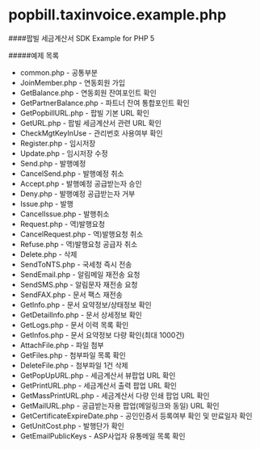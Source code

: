 popbill.taxinvoice.example.php
==============================

####팝빌 세금계산서 SDK Example for PHP 5

#####예제 목록
+ common.php  - 공통부분
+ JoinMember.php  - 연동회원 가입
+ GetBalance.php  - 연동회원 잔여포인트 확인
+ GetPartnerBalance.php - 파트너 잔여 통합포인트 확인
+ GetPopbillURL.php - 팝빌 기본 URL 확인
+ GetURL.php  - 팝빌 세금계산서 관련 URL 확인
+ CheckMgtKeyInUse  - 관리번호 사용여부 확인
+ Register.php  - 임시저장
+ Update.php  - 임시저장 수정
+ Send.php  - 발행예정 
+ CancelSend.php  - 발행예정 취소
+ Accept.php  - 발행예정 공급받는자 승인
+ Deny.php  -  발행예정 공급받는자 거부
+ Issue.php - 발행
+ CancelIssue.php - 발행취소
+ Request.php - 역)발행요청
+ CancelRequest.php - 역)발행요청 취소
+ Refuse.php  - 역)발행요청 공급자 취소
+ Delete.php  -  삭제
+ SendToNTS.php - 국세청 즉시 전송
+ SendEmail.php - 알림메일 재전송 요청
+ SendSMS.php - 알림문자 재전송 요청
+ SendFAX.php - 문서 팩스 재전송
+ GetInfo.php - 문서 요약정보/상태정보 확인
+ GetDetailInfo.php - 문서 상세정보 확인
+ GetLogs.php -  문서 이력 목록 확인
+ GetInfos.php  - 문서 요약정보 다량 확인(최대 1000건)
+ AttachFile.php  - 파일 첨부
+ GetFiles.php  - 첨부파일 목록 확인
+ DeleteFile.php  - 첨부파일 1건 삭제
+ GetPopUpURL.php - 세금계산서 뷰팝업 URL 확인
+ GetPrintURL.php - 세금계산서 출력 팝업 URL 확인
+ GetMassPrintURL.php - 세금계산서 다량 인쇄 팝업 URL 확인
+ GetMailURL.php  - 공급받는자용 팝업(메일링크와 동일) URL 확인
+ GetCertificateExpireDate.php  - 공인인증서 등록여부 확인 및 만료일자 확인
+ GetUnitCost.php - 발행단가 확인
+ GetEmailPublicKeys  - ASP사업자 유통메일 목록 확인
